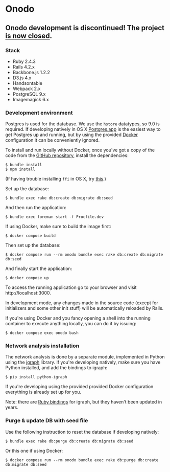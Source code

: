 Onodo
=============

## Onodo development is discontinued! The project [is now closed](https://civio.es/novedades/2024/07/08/adios-a-onodo/).

### Stack

* Ruby 2.4.3
* Rails 4.2.x
* Backbone.js 1.2.2
* D3.js 4.x
* Handsontable
* Webpack 2.x
* PostgreSQL 9.x
* Imagemagick 6.x

### Development environment

Postgres is used for the database. We use the `hstore` datatypes, so 9.0 is required. If developing natively in OS X [Postgres.app](http://postgresapp.com) is the easiest way to get Postgres up and running, but by using the provided [Docker](https://www.docker.com/) configuration it can be conveniently ignored.

To install and run locally without Docker, once you've got a copy of the code from the [GitHub repository](https://github.com/civio/onodo), install the dependencies:

    $ bundle install
    $ npm install

(If having trouble installing `ffi` in OS X, try [this](https://github.com/ffi/ffi/issues/611#issuecomment-694201967).)

Set up the database:

    $ bundle exec rake db:create db:migrate db:seed

And then run the application:

    $ bundle exec foreman start -f Procfile.dev

If using Docker, make sure to build the image first:

    $ docker compose build

Then set up the database:

    $ docker compose run --rm onodo bundle exec rake db:create db:migrate db:seed

And finally start the application:

    $ docker compose up

To access the running application go to your browser and visit http://localhost:3000.

In development mode, any changes made in the source code (except for initializers and some other init stuff) will be automatically reloaded by Rails.

If you're using Docker and you fancy opening a shell into the running container to execute anything locally, you can do it by issuing:

    $ docker compose exec onodo bash

### Network analysis installation

The network analysis is done by a separate module, implemented in Python using the [igraph][1] library. If you're developing natively, make sure you have Python installed, and add the bindings to igraph:

    $ pip install python-igraph

If you're developing using the provided provided Docker configuration everything is already set up for you.

Note: there are [Ruby bindings][2] for igraph, but they haven't been updated in years.

[1]: http://igraph.org
[2]: https://github.com/alexgutteridge/igraph

### Purge & update DB with seed file

Use the following instruction to reset the database if developing natively:

    $ bundle exec rake db:purge db:create db:migrate db:seed

Or this one if using Docker:

    $ docker compose run --rm onodo bundle exec rake db:purge db:create db:migrate db:seed
